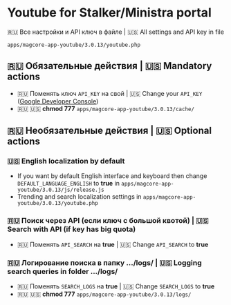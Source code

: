 # Youtube for Stalker/Ministra portal

&#127479;&#127482; Все настройки и API ключ в файле | &#127482;&#127480; All settings and API key in file

`apps/magcore-app-youtube/3.0.13/youtube.php`

## &#127479;&#127482; Обязательные действия | &#127482;&#127480; Mandatory actions
- &#127479;&#127482; Поменять ключ `API_KEY` на свой | &#127482;&#127480; Change your `API_KEY` ([Google Developer Console](https://console.developers.google.com))
- &#127479;&#127482; &#127482;&#127480; **chmod 777** `apps/magcore-app-youtube/3.0.13/cache/`

## &#127479;&#127482; Необязательные действия | &#127482;&#127480; Optional actions
### &#127482;&#127480; English localization by default
- If you want by default English interface and keyboard then change `DEFAULT_LANGUAGE_ENGLISH` to __true__ in `apps/magcore-app-youtube/3.0.13/js/release.js`
- Trending and search localization settings in `apps/magcore-app-youtube/3.0.13/youtube.php`

### &#127479;&#127482; Поиск через API (если ключ с большой квотой) | &#127482;&#127480; Search with API (if key has big quota)
- &#127479;&#127482; Поменять `API_SEARCH` на __true__ | &#127482;&#127480; Change `API_SEARCH` to __true__

### &#127479;&#127482; Логирование поиска в папку .../logs/ | &#127482;&#127480; Logging search queries in folder .../logs/
- &#127479;&#127482; Поменять `SEARCH_LOGS` на __true__ | &#127482;&#127480; Change `SEARCH_LOGS` to __true__
- &#127479;&#127482; &#127482;&#127480; **chmod 777** `apps/magcore-app-youtube/3.0.13/logs/`